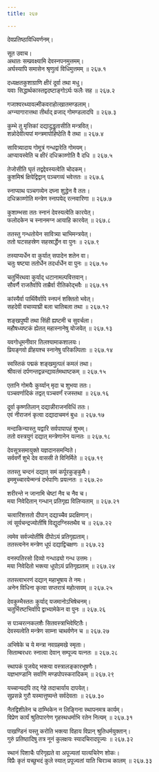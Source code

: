 ```yaml
---
title: २६७

---
```

देवप्रतिष्ठाविधिवर्णनम्।  
  
सूत उवाच।  
अथातः सम्प्रवक्ष्यामि देवस्नपनमुत्तमम्।  
अर्घस्यापि समासेन श्रृणुत्वं विधिमुत्तमम् ॥ २६७.१  
  
दध्यक्षतकुशाग्राणि क्षीरं दूर्वा तथा मधु।  
यवाः सिद्धार्थकास्तद्वदष्टाङ्गोऽर्घः फलैः सह ॥ २६७.२  
  
गजाश्वरथ्यावल्मीकवराहोत्खातमण्डलाम्।  
अग्न्यागारात्तथा तीर्थाद् व्रजाद् गोमण्डलादपि ॥ २६७.३  
  
कुम्भे तु मृत्तिकां दद्यादुद्धृतासीति मन्त्रवित्।  
शन्नोदेवीत्यपां मन्त्रमापोहिष्ठेति वै तथा ॥ २६७.४  
  
सावित्र्यादाय गोमूत्रं गन्धद्वारेति गोमयम्।  
आप्यायस्वेति च क्षीरं दधिक्राव्णोति वै दधि ॥ २६७.५  
  
तेजोसीति घृतं तद्वद्देवस्यत्वेति चोदकम्।  
कुशमिश्रं क्षिपेद्विद्वान् पञ्चगव्यं भवेत्ततः ॥ २६७.६  
  
स्नाप्याथ पञ्चगव्येन दघ्ना शुद्धेन वै ततः।  
दधिक्राव्णोति मन्त्रेण स्नापयेद् रत्नवारिणा ॥ २६७.७  
  
कुशाम्भसा ततः स्नानं देवस्यत्वेति कारयेत्।  
फलोदकेन च स्नानमग्न आयाहि कारयेत् ॥ २६७.८  
  
ततस्तु गन्धतोयेन सावित्र्या चाभिमन्त्रयेत्।  
ततो घटसहस्रेण सहस्रार्द्धेन वा पुनः ॥ २६७.९  
  
तस्याप्यर्धेन वा कुर्यात् सपादेन शतेन वा।  
चतुः षष्ट्या ततोर्धेन तदर्धार्धेन वा पुनः ॥ २६७.१०  
  
चतुर्भिरथवा कुर्याद् धटानामल्पवित्तवान्।  
सौवर्णै राजतैर्वापि ताम्रैर्वा रीतिकोद्भवैः ॥ २६७.११  
  
कांस्यैर्वा पार्थिवैर्वापि स्नपनं शक्तितो भवेत्।  
सहदेवी वचाव्याघ्री बला चातिबला तथा ॥ २६७.१२  
  
शङ्खपुष्पी तथा सिंही ह्यष्टमी च सुवर्चला।  
महौषध्यष्टकं ह्येतत् महास्नानेषु योजयेत् ॥ २६७.१३  
  
यवगोधूमनीवार तिलश्यामाकशालयः।  
प्रियङ्गवो व्रीहयश्च स्नानेषु परिकल्पिताः ॥ २६७.१४  
  
स्वस्तिकं पद्मकं शङ्खमुत्पलं कमलं तथा।  
श्रीवत्सं दर्पणन्तद्वन्नन्द्यावर्तमथाष्टकम् ॥ २६७.१५  
  
एतानि गोमयैः कुर्य्यान् मृदा च शुभया ततः।  
पञ्चवर्णादिकं तद्वत् पञ्चवर्णं रजस्तथा ॥ २६७.१६  
  
दूर्वा कृष्णतिलान् दद्यान्नीराजनविधिं ततः।  
एवं नीराजनं कृत्वा दद्यादाचमनं बुधः ॥ २६७.१७  
  
मन्दाकिन्यास्तु यद्वारि सर्वपापापहं शुभम्।  
ततो वस्त्रयुगं दद्यात् मन्त्रेणानेन यत्नतः ॥ २६७.१८  
  
देवसूत्रसमायुक्ते यज्ञदानसमन्विते।  
सर्ववर्णे शुभे देव वाससी ते विनिर्मिते ॥ २६७.१९  
  
ततस्तु चन्दनं दद्यात् समं कर्पूरकुङ्कुमैः।  
इममुच्चारयेन्मन्त्रं दर्भपाणिः प्रयत्नतः ॥ २६७.२०  
  
शरीरन्ते न जानामि चेष्टां नैव च नैव च।  
मया निवेदितान् गन्धान् प्रतिगृह्य विलिप्यताम् ॥ २६७.२१  
  
चत्वारिंशत्ततो दीपान् दद्याच्चैव प्रदक्षिणान्।  
त्वं सूर्यचन्द्रज्योतींषि विद्युदग्निस्तथैव च ॥ २६७.२२  
  
त्वमेव सर्वज्योतींषि दीपोऽयं प्रतिगृह्यताम्।  
ततस्त्वनेन मन्त्रेण धूपं दद्याद्विचक्षणः ॥ २६७.२३  
  
वनस्पतिरसो दिव्यो गन्धाढ्यो गन्ध उत्तमः।  
मया निवेदितो भक्त्या धूपोऽयं प्रतिगृह्यताम् ॥ २६७.२४  
  
ततस्त्वाभरणं दद्यान् महाभूषाय ते नमः।  
अनेन विधिना कृत्वा सप्तरात्रं महोत्सवम् ॥ २६७.२५  
  
देवकुम्भैस्ततः कुर्याद् यजमानोऽभिषेचनम्।  
चतुर्भिरष्टभिर्वापि द्वाभ्यामेकेन वा पुनः ॥ २६७.२६  
  
स पञ्चरत्नकलशैः सितवस्त्राभिवेष्टितैः।  
देवस्यत्वेति मन्त्रेण साम्ना चाथर्वणेन च ॥ २६७.२७  
  
अभिषेके च ये मन्त्रा नवग्रहमखे स्मृताः।  
सिताम्बरधरः स्नात्वा देवान् सम्पूज्य यत्नतः ॥ २६७.२८  
  
स्थापकं पूजयेद् भक्त्या वस्त्रालङ्कारभूषणैः।  
यज्ञभाण्डानि सर्वाणि मण्डपोपस्करादिकम् ॥ २६७.२९  
  
यच्चान्यदपि तद् गेहे तदाचार्याय दापयेत्।  
सुप्रसन्ने गुरौ यस्मात्तुष्यन्ते सर्वदेवताः ॥ २६७.३०  
  
नैतद्विशीलेन च दाम्भिकेन न लिङ्गिना स्थापनमत्र कार्यम्।  
विप्रेण कार्यं श्रुतिपारगेण गृहस्थधर्माभि रतेन नित्यम् ॥ २६७.३१  
  
पाखण्डिनं यस्तु करोति भक्त्या विहाय विप्रान् श्रुतिधर्मयुक्तान्।  
गुरुं प्रतिष्ठादिषु तत्र नूनं कुलक्षयः स्यादचिरादपूज्यः ॥ २६७.३२  
  
स्थानं पिशाचैः परिगृह्यते वा अपूज्यतां यात्यचिरेण शोकः।  
विप्रैः कृतं यच्छुभदं कुले स्यात् प्रपूज्यतां याति चिरञ्च कालम् ॥ २६७.३३